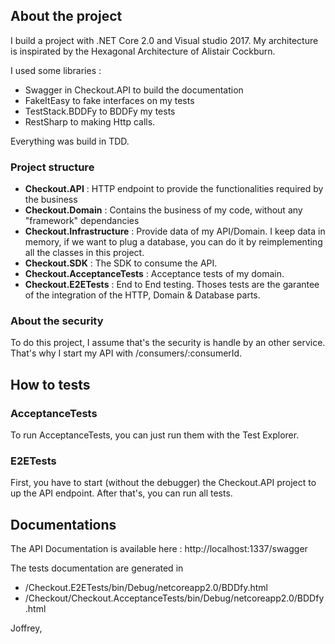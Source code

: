 ## About the project
I build a project with .NET Core 2.0 and Visual studio 2017. My architecture is inspirated by the Hexagonal Architecture of Alistair Cockburn. 

I used some libraries : 
* Swagger in Checkout.API to build the documentation
* FakeItEasy to fake interfaces on my tests
* TestStack.BDDFy to BDDFy my tests
* RestSharp to making Http calls. 

Everything was build in TDD.

### Project structure 

* **Checkout.API** : HTTP endpoint to provide the functionalities required by the business
* **Checkout.Domain** : Contains the business of my code, without any "framework" dependancies
* **Checkout.Infrastructure** : Provide data of my API/Domain. I keep data in memory, if we want to plug a database, you can do it by reimplementing all the classes in this project.
* **Checkout.SDK** : The SDK to consume the API.
* **Checkout.AcceptanceTests** : Acceptance tests of my domain.
* **Checkout.E2ETests** : End to End testing. Thoses tests are the garantee of the integration of the HTTP, Domain & Database parts.

### About the security
To do this project, I assume that's the security is handle by an other service. That's why I start my API with /consumers/:consumerId. 

## How to tests

### AcceptanceTests
To run AcceptanceTests, you can just run them with the Test Explorer. 

### E2ETests
First, you have to start (without the debugger) the Checkout.API project to up the API endpoint. After that's, you can run all tests.

## Documentations 
The API Documentation is available here : http://localhost:1337/swagger

The tests documentation are generated in
* /Checkout.E2ETests/bin/Debug/netcoreapp2.0/BDDfy.html
* /Checkout/Checkout.AcceptanceTests/bin/Debug/netcoreapp2.0/BDDfy.html

Joffrey,